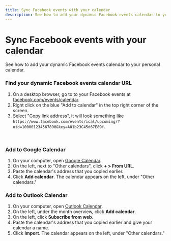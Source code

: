 ```yaml
---
title: Sync Facebook events with your calendar
description: See how to add your dynamic Facebook events calendar to your personal calendar
---
```


# Sync Facebook events with your calendar

See how to add your dynamic Facebook events calendar to your personal calendar.

### Find your dynamic Facebook events calendar URL

<blog-img src="facebook-events-calendar.png" />

1. On a desktop browser, go to to your Facebook events at [facebook.com/events/calendar](https://www.facebook.com/events/calendar).
1. Right click on the blue "Add to calendar" in the top right corner of the screen.
1. Select "Copy link address", it will look something like `https://www.facebook.com/events/ical/upcoming/?uid=100001234567890&key=A01b23C45d67E89f`.

<br>

### Add to Google Calendar

<blog-img src="google-calendar-add.png" />

1. On your computer, open [Google Calendar](https://calendar.google.com/).
1. On the left, next to "Other calendars", click **+ > From URL**.
1. Paste the calendar's address that you copied earlier.
1. Click **Add calendar**. The calendar appears on the left, under "Other calendars."

<blog-img src="google-calendar-url.png" />

### Add to Outlook Calendar

<blog-img src="outlook-calendar-add.png" />

1. On your computer, open [Outlook Calendar](https://outlook.live.com/calendar/).
1. On the left, under the month overview, click **Add calendar**.
1. On the left, click **Subscribe from web**.
1. Paste the calendar's address that you copied earlier and give your calendar a name.
1. Click **Import**. The calendar appears on the left, under "Other calendars."

<blog-img src="outlook-calendar-url.png" />
